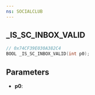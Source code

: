 ```yaml
---
ns: SOCIALCLUB
---
```

## _IS_SC_INBOX_VALID

```c
// 0x74CF39E030A382C4
BOOL _IS_SC_INBOX_VALID(int p0);
```

## Parameters
* **p0**:
